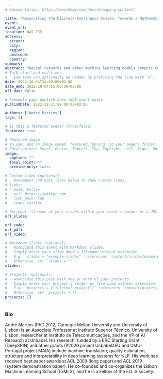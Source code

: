 ```yaml
---
# Documentation: https://wowchemy.com/docs/managing-content/

title: "Reconciling the Discrete-Continuous Divide: Towards a Mathematical Theory of Sparse Communication"
event: 
event_url:
location: OAS J33
address: 
  street:
  city:
  region:
  postcode:
  country:
summary:
abstract: "Neural networks and other machine learning models compute continuous representations, while humans communicate mostly through discrete symbols. Reconciling these two forms of communication is desirable for generating human-readable interpretations or learning discrete latent variable models, while maintaining end-to-end differentiability. Some existing approaches (such as the Gumbel-Softmax transformation) build continuous relaxations that are discrete approximations in the zero-temperature limit, while others (such as sparsemax transformations and the Hard Concrete distribution) produce discrete/continuous hybrids. In this talk, I will describe theoretical foundations for these hybrids, which we call 'mixed random variables.' The starting point is a new 'direct sum' base measure defined on the face lattice of the probability simplex. From this measure, I introduce a new entropy function that includes the discrete and differential entropies as particular cases, and has an interpretation in terms of code optimality, as well as two other information-theoretic counterparts that generalize the mutual information and Kullback-Leibler divergences. Our framework suggests two strategies for representing and sampling mixed random variables, an extrinsic ('sample-and-project') and an intrinsic one (based on face stratification). We experiment with both approaches on an emergent communication benchmark and on modeling MNIST and Fashion-MNIST data with variational auto-encoders with mixed latent variables. Finally, I introduce 'mixed languages' as strings of hybrid symbols and a new mixed weighted finite state automaton that recognizes a class of regular mixed languages, generalizing closure properties of regular languages."
# Talk start and end times.
#   End time can optionally be hidden by prefixing the line with `#`.
date: 2022-10-04T14:00:00+02:00
date_end: 2022-10-04T15:00:00+02:00
all_day: false

# Schedule page publish date (NOT event date).
publishDate: 2022-11-21T19:00:00+02:00

authors: ["André Martins"]
tags: []

# Is this a featured event? (true/false)
featured: true

# Featured image
# To use, add an image named `featured.jpg/png` to your page's folder. 
# Focal points: Smart, Center, TopLeft, Top, TopRight, Left, Right, BottomLeft, Bottom, BottomRight.
image:
  caption: ""
  focal_point: ""
  preview_only: false

# Custom links (optional).
#   Uncomment and edit lines below to show custom links.
# links:
# - name: Follow
#   url: https://twitter.com
#   icon_pack: fab
#   icon: twitter

# Optional filename of your slides within your event's folder or a URL.
url_slides: 

url_code:
url_pdf: 
url_video:

# Markdown Slides (optional).
#   Associate this event with Markdown slides.
#   Simply enter your slide deck's filename without extension.
#   E.g. `slides = "example-slides"` references `content/slides/example-slides.md`.
#   Otherwise, set `slides = ""`.
slides:

# Projects (optional).
#   Associate this post with one or more of your projects.
#   Simply enter your project's folder or file name without extension.
#   E.g. `projects = ["internal-project"]` references `content/project/deep-learning/index.md`.
#   Otherwise, set `projects = []`.
projects: []
---
```


### Bio
  André Martins (PhD 2012, Carnegie Mellon University and University of Lisbon) is an Associate Professor at Instituto Superior Técnico, University of Lisbon, researcher at Instituto de Telecomunicações, and the VP of AI Research at Unbabel. His research, funded by a ERC Starting Grant (DeepSPIN) and other grants (P2020 project Unbabel4EU and CMU-Portugal project MAIA) include machine translation, quality estimation, structure and interpretability in deep learning systems for NLP. His work has received best paper awards at ACL 2009 (long paper) and ACL 2019 (system demonstration paper). He co-founded and co-organizes the Lisbon Machine Learning School (LxMLS), and he is a Fellow of the ELLIS society.
